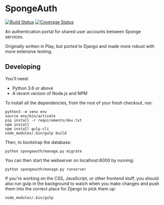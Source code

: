 SpongeAuth
==========

[![Build Status](https://travis-ci.org/lukegb/SpongeAuth.svg?branch=master)](https://travis-ci.org/lukegb/SpongeAuth) [![Coverage Status](https://coveralls.io/repos/github/lukegb/SpongeAuth/badge.svg?branch=master)](https://coveralls.io/github/lukegb/SpongeAuth?branch=master)

An authentication portal for shared user accounts between Sponge services.

Originally written in Play, but ported to Django and made more robust with more extensive testing.

Developing
----------

You'll need:

* Python 3.6 or above
* A recent version of Node.js and NPM

To install all the dependencies, from the root of your fresh checkout, run:

```
python3 -m venv env
source env/bin/activate
pip install -r requirements/dev.txt
npm install
npm install gulp-cli
node_modules/.bin/gulp build
```

Then, to bootstrap the database:

```
python spongeauth/manage.py migrate
```

You can then start the webserver on localhost:8000 by running:

```
python spongeauth/manage.py runserver
```

If you're working on the CSS, JavaScript, or other frontend stuff, you should also run gulp in the background to watch when you make changes and push them into the correct place for Django to pick them up:

```
node_modules/.bin/gulp
```

